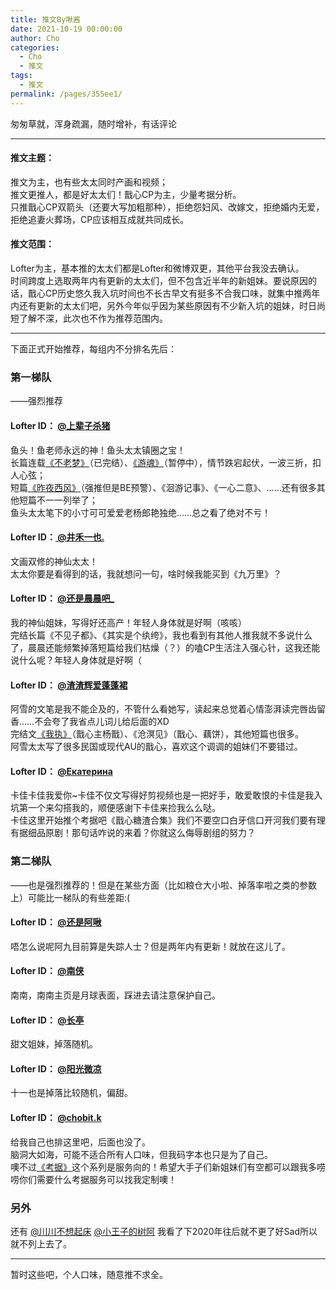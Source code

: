 ```yaml
---
title: 推文By啾酱
date: 2021-10-19 00:00:00
author: Cho
categories: 
  - Cho
  - 推文
tags: 
  - 推文
permalink: /pages/355ee1/
---
```


匆匆草就，浑身疏漏，随时增补，有话评论

<!-- more -->

---

#### 推文主题：

推文为主，也有些太太同时产画和视频；  
推文更推人，都是好太太们！戬心CP为主，少量考据分析。  
只推戬心CP双箭头（还要大写加粗那种），拒绝怨妇风、改嫁文，拒绝婚内无爱，拒绝追妻火葬场，CP应该相互成就共同成长。

#### 推文范围：

Lofter为主，基本推的太太们都是Lofter和微博双更，其他平台我没去确认。  
时间跨度上选取两年内有更新的太太们，但不包含近半年的新姐妹。要说原因的话，戬心CP历史悠久我入坑时间也不长古早文有挺多不合我口味，就集中推两年内还有更新的太太们吧，另外今年似乎因为某些原因有不少新入坑的姐妹，时日尚短了解不深，此次也不作为推荐范围内。

---

下面正式开始推荐，每组内不分排名先后：

### 第一梯队

——强烈推荐

#### Lofter ID： [@上辈子杀猪](https://gaara322.lofter.com/)

鱼头！鱼老师永远的神！鱼头太太镇圈之宝！  
长篇连载[《不老梦》](/pages/17c160/)（已完结）、[《游魂》](/pages/cf4250/)（暂停中），情节跌宕起伏，一波三折，扣人心弦；  
短篇[《昨夜西风》](/pages/b54dfb/)（强推但是BE预警）、《洄游记事》、《一心二意》、……还有很多其他短篇不一一列举了；  
鱼头太太笔下的小寸可可爱爱老杨郎艳独绝……总之看了绝对不亏！

#### Lofter ID：[ @井禾一也.](https://moshangge.lofter.com/)

文画双修的神仙太太！  
太太你要是看得到的话，我就想问一句，啥时候我能买到《九万里》？

#### Lofter ID： [@还是晨晨吧_](https://sanshanfeifengguan.lofter.com/)

我的神仙姐妹，写得好还高产！年轻人身体就是好啊（咳咳）  
完结长篇《不见子都》、《其实是个纨绔》，我也看到有其他人推我就不多说什么了，晨晨还能频繁掉落短篇给我们枯燥（？）的嗑CP生活注入强心针，这我还能说什么呢？年轻人身体就是好啊（

#### Lofter ID： [@渣渣辉爱蓬蓬裙](https://suzhouxue366.lofter.com/)

阿雪的文笔是我不能企及的，不管什么看她写，读起来总觉着心情澎湃读完唇齿留香……不会夸了我省点儿词儿给后面的XD  
完结文[《我执》](/pages/74fa18/)（戬心主杨戬）、《沧溟见》（戬心、藕饼），其他短篇也很多。  
阿雪太太写了很多民国或现代AU的戬心，喜欢这个调调的姐妹们不要错过。

#### Lofter ID： [@Екатерина](https://79433633.lofter.com/)

卡佳卡佳我爱你~卡佳不仅文写得好剪视频也是一把好手，敢爱敢恨的卡佳是我入坑第一个来勾搭我的，顺便感谢下卡佳来捡我么么哒。  
卡佳这里开始推个考据吧《戬心糖渣合集》我们不要空口白牙信口开河我们要有理有据细品原剧！那句话咋说的来着？你就这么侮辱剧组的努力？

### 第二梯队

——也是强烈推荐的！但是在某些方面（比如粮仓大小啦、掉落率啦之类的参数上）可能比一梯队的有些差距:(

#### Lofter ID： [@还是阿啾](https://haishiajiu.lofter.com/)

唔怎么说呢阿九目前算是失踪人士？但是两年内有更新！就放在这儿了。

#### Lofter ID： [@南侠](https://zhanzhaonanxia.lofter.com/)

南南，南南主页是月球表面，踩进去请注意保护自己。

#### Lofter ID： [@长亭](https://changting98.lofter.com/)

甜文姐妹，掉落随机。

#### Lofter ID： [@阳光微凉](https://yangguangweiliang908.lofter.com/)

十一也是掉落比较随机，偏甜。

#### Lofter ID： [@chobit.k](https://chobitk.lofter.com/)

给我自己也排这里吧，后面也没了。  
脑洞大如海，可能不适合所有人口味，但我码字本也只是为了自己。  
噢不过[《考据》](/research/#相关扩展)这个系列是服务向的！希望大手子们新姐妹们有空都可以跟我多唠唠你们需要什么考据服务可以找我定制噢！

### 另外

还有 [@川川不想起床](https://boring361.lofter.com/)  [@小王子的树阿](https://xiaowangzideshua.lofter.com/) 我看了下2020年往后就不更了好Sad所以就不列上去了。

---

暂时这些吧，个人口味，随意推不求全。
